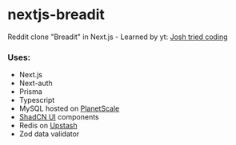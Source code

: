 # nextjs-breadit
Reddit clone "Breadit" in Next.js - Learned by yt: [Josh tried coding](https://www.youtube.com/watch?v=mSUKMfmLAt0)

### Uses:
<ul>
  <li>Next.js</li>
  <li>Next-auth</li>
  <li>Prisma</li></li>
  <li>Typescript</li>
  <li>MySQL hosted on <a href="https://planetscale.com">PlanetScale</a></li>
  <li><a href="https://ui.shadcn.com">ShadCN UI</a> components</li>
  <li>Redis on <a href="https://upstash.com">Upstash</a></li>
  <li>Zod data validator</li>
</ul>
